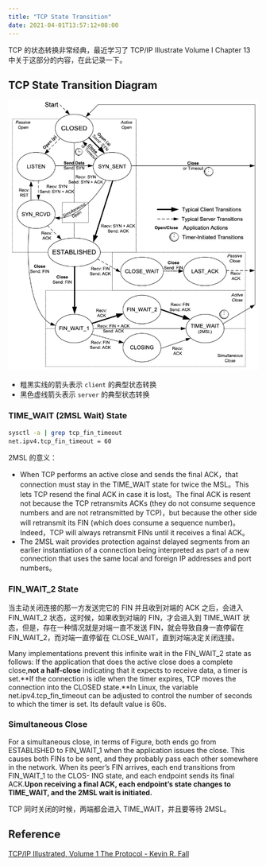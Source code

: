 ```yaml
---
title: "TCP State Transition"
date: 2021-04-01T13:57:12+08:00
---
```


TCP 的状态转换非常经典，最近学习了 TCP/IP Illustrate Volume I Chapter 13 中关于这部分的内容，在此记录一下。

## TCP State Transition Diagram

![TCP 状态转换图](image-20220528143008282.png)

+ 粗黑实线的箭头表示 `client` 的典型状态转换
+ 黑色虚线箭头表示 `server` 的典型状态转换

### TIME_WAIT (2MSL Wait) State

```bash
sysctl -a | grep tcp_fin_timeout
net.ipv4.tcp_fin_timeout = 60
```

2MSL 的意义：

+ When TCP performs an active close and sends the final ACK，that connection must stay in the TIME_WAIT state for twice the MSL。This lets TCP resend the final ACK in case it is lost。The final ACK is resent not because the TCP retransmits ACKs (they do not consume sequence numbers and are not retransmitted by TCP)，but because the other side will retransmit its FIN (which does consume a sequence number)。Indeed，TCP will always retransmit FINs until it receives a final ACK。
+ The 2MSL wait provides protection against delayed segments from an earlier instantiation of a connection being interpreted as part of a new connection that uses the same local and foreign IP addresses and port numbers。

### FIN_WAIT_2 State

当主动关闭连接的那一方发送完它的 FIN 并且收到对端的 ACK 之后，会进入 FIN_WAIT_2 状态，这时候，如果收到对端的 FIN，才会进入到 TIME_WAIT 状态，但是，存在一种情况就是对端一直不发送 FIN，就会导致自身一直停留在 FIN_WAIT_2，而对端一直停留在 CLOSE_WAIT，直到对端决定关闭连接。

Many implementations prevent this infinite wait in the FIN_WAIT_2 state as follows: If the application that does the active close does a complete close,**not a half-close** indicating that it expects to receive data, a timer is set.**If the connection is idle when the timer expires, TCP moves the connection into the CLOSED state.**In Linux, the variable net.ipv4.tcp_fin_timeout can be adjusted to control the number of seconds to which the timer is set. Its default value is 60s.

### Simultaneous Close

For a simultaneous close, in terms of Figure, both ends go from ESTABLISHED to FIN_WAIT_1 when the application issues the close. This causes both FINs to be sent, and they probably pass each other somewhere in the network. When its peer’s FIN arrives, each end transitions from FIN_WAIT_1 to the CLOS- ING state, and each endpoint sends its final ACK.**Upon receiving a final ACK, each endpoint’s state changes to TIME_WAIT, and the 2MSL wait is initiated.**

TCP 同时关闭的时候，两端都会进入 TIME_WAIT，并且要等待 2MSL。

## Reference

[TCP/IP Illustrated, Volume 1 The Protocol - Kevin R. Fall](https://www.oreilly.com/library/view/tcpip-illustrated-volume/9780132808200/)
